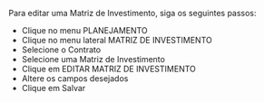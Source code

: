 Para editar uma Matriz de Investimento, siga os seguintes passos:

* Clique no menu PLANEJAMENTO
* Clique no menu lateral MATRIZ DE INVESTIMENTO
* Selecione o Contrato
* Selecione uma Matriz de Investimento
* Clique em EDITAR MATRIZ DE INVESTIMENTO
* Altere os campos desejados
* Clique em Salvar